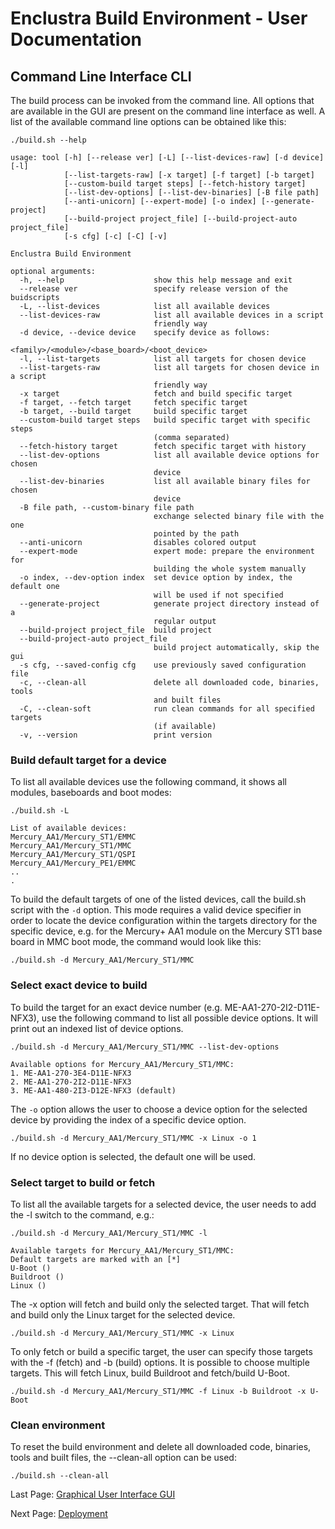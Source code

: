 # Enclustra Build Environment - User Documentation

## Command Line Interface CLI

The build process can be invoked from the command line. All options that are available in the GUI are present on the command line interface as well. A list of the available command line options can be obtained like this:

```
./build.sh --help

usage: tool [-h] [--release ver] [-L] [--list-devices-raw] [-d device] [-l]
            [--list-targets-raw] [-x target] [-f target] [-b target]
            [--custom-build target steps] [--fetch-history target]
            [--list-dev-options] [--list-dev-binaries] [-B file path]
            [--anti-unicorn] [--expert-mode] [-o index] [--generate-project]
            [--build-project project_file] [--build-project-auto project_file]
            [-s cfg] [-c] [-C] [-v]

Enclustra Build Environment

optional arguments:
  -h, --help                    show this help message and exit
  --release ver                 specify release version of the buidscripts
  -L, --list-devices            list all available devices
  --list-devices-raw            list all available devices in a script
                                friendly way
  -d device, --device device    specify device as follows:
                                <family>/<module>/<base_board>/<boot_device>
  -l, --list-targets            list all targets for chosen device
  --list-targets-raw            list all targets for chosen device in a script
                                friendly way
  -x target                     fetch and build specific target
  -f target, --fetch target     fetch specific target
  -b target, --build target     build specific target
  --custom-build target steps   build specific target with specific steps
                                (comma separated)
  --fetch-history target        fetch specific target with history
  --list-dev-options            list all available device options for chosen
                                device
  --list-dev-binaries           list all available binary files for chosen
                                device
  -B file path, --custom-binary file path
                                exchange selected binary file with the one
                                pointed by the path
  --anti-unicorn                disables colored output
  --expert-mode                 expert mode: prepare the environment for
                                building the whole system manually
  -o index, --dev-option index  set device option by index, the default one
                                will be used if not specified
  --generate-project            generate project directory instead of a
                                regular output
  --build-project project_file  build project
  --build-project-auto project_file
                                build project automatically, skip the gui
  -s cfg, --saved-config cfg    use previously saved configuration file
  -c, --clean-all               delete all downloaded code, binaries, tools
                                and built files
  -C, --clean-soft              run clean commands for all specified targets
                                (if available)
  -v, --version                 print version
```


### Build default target for a device

To list all available devices use the following command, it shows all modules, baseboards and boot modes:

```
./build.sh -L

List of available devices:
Mercury_AA1/Mercury_ST1/EMMC
Mercury_AA1/Mercury_ST1/MMC
Mercury_AA1/Mercury_ST1/QSPI
Mercury_AA1/Mercury_PE1/EMMC
..
.
```

To build the default targets of one of the listed devices, call the build.sh script with the `-d` option. This mode requires a valid device specifier in order to locate the device configuration within the targets directory for the specific device, e.g. for the Mercury+ AA1 module on the Mercury ST1 base board in MMC boot mode, the command would look like this:

```
./build.sh -d Mercury_AA1/Mercury_ST1/MMC
```


### Select exact device to build

To build the target for an exact device number (e.g. ME-AA1-270-2I2-D11E-NFX3), use the following command to list all possible device options. It will print out an indexed list of device options.

```
./build.sh -d Mercury_AA1/Mercury_ST1/MMC --list-dev-options

Available options for Mercury_AA1/Mercury_ST1/MMC:
1. ME-AA1-270-3E4-D11E-NFX3
2. ME-AA1-270-2I2-D11E-NFX3
3. ME-AA1-480-2I3-D12E-NFX3 (default)
```

The `-o` option allows the user to choose a device option for the selected device by providing the index of a specific device option.

```
./build.sh -d Mercury_AA1/Mercury_ST1/MMC -x Linux -o 1
```

If no device option is selected, the default one will be used.


### Select target to build or fetch

To list all the available targets for a selected device, the user needs to add the -l switch to the command, e.g.:

```
./build.sh -d Mercury_AA1/Mercury_ST1/MMC -l

Available targets for Mercury_AA1/Mercury_ST1/MMC:
Default targets are marked with an [*]
U-Boot ()
Buildroot ()
Linux ()
```

The -x option will fetch and build only the selected target. That will fetch and build only the Linux target for the selected device.

```
./build.sh -d Mercury_AA1/Mercury_ST1/MMC -x Linux
```

To only fetch or build a specific target, the user can specify those targets with the -f (fetch) and -b (build) options. It is possible to choose multiple targets. This will fetch Linux, build Buildroot and fetch/build U-Boot.

```
./build.sh -d Mercury_AA1/Mercury_ST1/MMC -f Linux -b Buildroot -x U-Boot
```


### Clean environment

To reset the build environment and delete all downloaded code, binaries, tools and built files, the --clean-all option can be used:

    ./build.sh --clean-all



Last Page: [Graphical User Interface GUI](./2_GUI.md)

Next Page: [Deployment](./4_Deployment.md)

